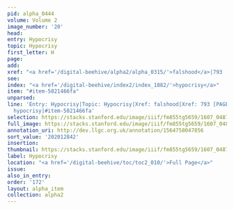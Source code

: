 ```yaml
---
pid: alpha_0444
volume: Volume 2
image_number: '20'
head:
entry: Hypocrisy
topic: Hypocrisy
first_letter: H
page:
add:
xref: "<a href='/digital-beehive/alpha2/alpha_0315/'>falshood</a>|793 [PAGE_MISSING]"
see:
index: "<a href='/digital-beehive/index2/index_1882/'>hypocrisy</a>"
item: "#item-5821466fa"
unparsed:
line: 'Entry: Hypocrisy|Topic: Hypocrisy|Xref: falshood|Xref: 793 [PAGE_MISSING]|Index:
  hypocrisy|#item-5821466fa'
selection: https://stacks.stanford.edu/image/iiif/fm855tg5659/1607_0487/781,2842,2947,660/full/0/default.jpg
full_image: https://stacks.stanford.edu/image/iiif/fm855tg5659/1607_0487/full/full/0/default.jpg
annotation_uri: http://dev.llgc.org.uk/annotation/1564758047856
sort_value: '202012842'
insertion:
thumbnail: https://stacks.stanford.edu/image/iiif/fm855tg5659/1607_0487/781,2842,600,180/250,/0/default.jpg
label: Hypocrisy
location: "<a href='/digital-beehive/toc/toc2_010/'>Full Page</a>"
issue:
also_in_entry:
order: '172'
layout: alpha_item
collection: alpha2
---
```

